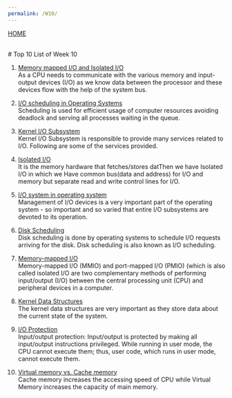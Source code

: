 ```yaml
---
permalink: /W10/
---
```

[HOME](../)

<br>
# Top 10 List of Week 10

1. [Memory mapped I/O and Isolated I/O](https://www.geeksforgeeks.org/memory-mapped-i-o-and-isolated-i-o/?ref=lbp)<br>
As a CPU needs to communicate with the various memory and input-output devices (I/O) as we know data between the processor and these devices flow with the help of the system bus.

2. [I/O scheduling in Operating Systems](https://www.geeksforgeeks.org/i-o-scheduling-in-operating-systems/)<br>
Scheduling is used for efficient usage of computer resources avoiding deadlock and serving all processes waiting in the queue. 

3. [Kernel I/O Subsystem](https://www.tutorialspoint.com/operating_system/os_io_software.htm#)<br>
Kernel I/O Subsystem is responsible to provide many services related to I/O. Following are some of the services provided.

4. [Isolated I/O](https://www.geeksforgeeks.org/memory-mapped-i-o-and-isolated-i-o/?ref=lbp)<br>
It is the memory hardware that fetches/stores datThen we have Isolated I/O in which we Have common bus(data and address) for I/O and memory but separate read and write control lines for I/O. 

5. [I/O system in operating system](https://www.cs.uic.edu/~jbell/CourseNotes/OperatingSystems/13_IOSystems.html)<br>
Management of I/O devices is a very important part of the operating system - so important and so varied that entire I/O subsystems are devoted to its operation. 

6. [Disk Scheduling](https://www.geeksforgeeks.org/disk-scheduling-algorithms/#)<br>
Disk scheduling is done by operating systems to schedule I/O requests arriving for the disk. Disk scheduling is also known as I/O scheduling.

7. [Memory-mapped I/O](https://en.wikipedia.org/wiki/Memory-mapped_I/O)<br>
Memory-mapped I/O (MMIO) and port-mapped I/O (PMIO) (which is also called isolated I/O are two complementary methods of performing input/output (I/O) between the central processing unit (CPU) and peripheral devices in a computer. 

8. [Kernel Data Structures](https://www.tutorialspoint.com/Kernel-Data-Structures#)<br>
The kernel data structures are very important as they store data about the current state of the system.

9. [I/O Protection](http://www2.cs.uregina.ca/~hamilton/courses/330/notes/introduction/introduction.html#)<br>
Input/output protection: Input/output is protected by making all input/output instructions privileged. While running in user mode, the CPU cannot execute them; thus, user code, which runs in user mode, cannot execute them.

10. [Virtual memory vs. Cache memory](https://www.geeksforgeeks.org/difference-between-virtual-memory-and-cache-memory)<br>
Cache memory increases the accessing speed of CPU while Virtual Memory increases the capacity of main memory.
